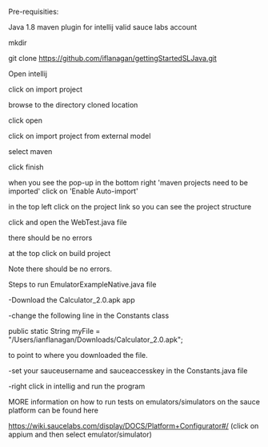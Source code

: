 Pre-requisities:

Java 1.8
maven plugin for intellij
valid sauce labs account

mkdir <yourdirectoryname>

git clone https://github.com/iflanagan/gettingStartedSLJava.git

Open intellij

click on import project

browse to the directory cloned location

click open

click on import project from external model

select maven 

click finish

when you see the pop-up in the bottom right 'maven projects need to be imported' click on 
'Enable Auto-import'

in the top left click on the project link so you can see the project structure

click and open the WebTest.java file 

there should be no errors 

at the top click on build project

Note there should be no errors.

Steps to run EmulatorExampleNative.java file

-Download the Calculator_2.0.apk app

-change the following line in the Constants class 

public static String myFile = "/Users/ianflanagan/Downloads/Calculator_2.0.apk";

to point to where you downloaded the file.

-set your sauceusername and sauceaccesskey in the Constants.java file

-right click in intellig and run the program

MORE information on how to run tests on emulators/simulators on the sauce platform can be found here

https://wiki.saucelabs.com/display/DOCS/Platform+Configurator#/ (click on appium and then select emulator/simulator)





